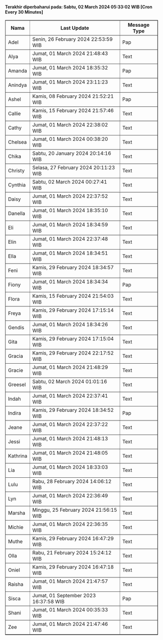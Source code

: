 #### Terakhir diperbaharui pada: Sabtu, 02 March 2024 05:33:02 WIB [Cron Every 30 Minutes]

<table border='1'><tr><th>Nama</th><th>Last Update</th><th>Message Type</th></tr><tr><td>Adel</td><td>Senin, 26 February 2024 22:53:59 WIB</td><td>Pap</td></tr><tr><td>Alya</td><td>Jumat, 01 March 2024 21:48:43 WIB</td><td>Text</td></tr><tr><td>Amanda</td><td>Jumat, 01 March 2024 18:35:32 WIB</td><td>Pap</td></tr><tr><td>Anindya</td><td>Jumat, 01 March 2024 23:11:23 WIB</td><td>Text</td></tr><tr><td>Ashel</td><td>Kamis, 08 February 2024 21:52:21 WIB</td><td>Pap</td></tr><tr><td>Callie</td><td>Kamis, 15 February 2024 21:57:46 WIB</td><td>Text</td></tr><tr><td>Cathy</td><td>Jumat, 01 March 2024 22:38:02 WIB</td><td>Text</td></tr><tr><td>Chelsea</td><td>Jumat, 01 March 2024 00:38:20 WIB</td><td>Text</td></tr><tr><td>Chika</td><td>Sabtu, 20 January 2024 20:14:16 WIB</td><td>Text</td></tr><tr><td>Christy</td><td>Selasa, 27 February 2024 20:11:23 WIB</td><td>Text</td></tr><tr><td>Cynthia</td><td>Sabtu, 02 March 2024 00:27:41 WIB</td><td>Text</td></tr><tr><td>Daisy</td><td>Jumat, 01 March 2024 22:37:52 WIB</td><td>Text</td></tr><tr><td>Danella</td><td>Jumat, 01 March 2024 18:35:10 WIB</td><td>Text</td></tr><tr><td>Eli</td><td>Jumat, 01 March 2024 18:34:59 WIB</td><td>Text</td></tr><tr><td>Elin</td><td>Jumat, 01 March 2024 22:37:48 WIB</td><td>Text</td></tr><tr><td>Ella</td><td>Jumat, 01 March 2024 18:34:51 WIB</td><td>Text</td></tr><tr><td>Feni</td><td>Kamis, 29 February 2024 18:34:57 WIB</td><td>Text</td></tr><tr><td>Fiony</td><td>Jumat, 01 March 2024 18:34:34 WIB</td><td>Pap</td></tr><tr><td>Flora</td><td>Kamis, 15 February 2024 21:54:03 WIB</td><td>Text</td></tr><tr><td>Freya</td><td>Kamis, 29 February 2024 17:15:14 WIB</td><td>Text</td></tr><tr><td>Gendis</td><td>Jumat, 01 March 2024 18:34:26 WIB</td><td>Text</td></tr><tr><td>Gita</td><td>Kamis, 29 February 2024 17:15:04 WIB</td><td>Text</td></tr><tr><td>Gracia</td><td>Kamis, 29 February 2024 22:17:52 WIB</td><td>Text</td></tr><tr><td>Gracie</td><td>Jumat, 01 March 2024 21:48:29 WIB</td><td>Text</td></tr><tr><td>Greesel</td><td>Sabtu, 02 March 2024 01:01:16 WIB</td><td>Text</td></tr><tr><td>Indah</td><td>Jumat, 01 March 2024 22:37:41 WIB</td><td>Text</td></tr><tr><td>Indira</td><td>Kamis, 29 February 2024 18:34:52 WIB</td><td>Pap</td></tr><tr><td>Jeane</td><td>Jumat, 01 March 2024 22:37:22 WIB</td><td>Text</td></tr><tr><td>Jessi</td><td>Jumat, 01 March 2024 21:48:13 WIB</td><td>Text</td></tr><tr><td>Kathrina</td><td>Jumat, 01 March 2024 21:48:05 WIB</td><td>Text</td></tr><tr><td>Lia</td><td>Jumat, 01 March 2024 18:33:03 WIB</td><td>Text</td></tr><tr><td>Lulu</td><td>Rabu, 28 February 2024 14:06:12 WIB</td><td>Text</td></tr><tr><td>Lyn</td><td>Jumat, 01 March 2024 22:36:49 WIB</td><td>Text</td></tr><tr><td>Marsha</td><td>Minggu, 25 February 2024 21:56:15 WIB</td><td>Text</td></tr><tr><td>Michie</td><td>Jumat, 01 March 2024 22:36:35 WIB</td><td>Text</td></tr><tr><td>Muthe</td><td>Kamis, 29 February 2024 16:47:29 WIB</td><td>Text</td></tr><tr><td>Olla</td><td>Rabu, 21 February 2024 15:24:12 WIB</td><td>Text</td></tr><tr><td>Oniel</td><td>Kamis, 29 February 2024 16:47:18 WIB</td><td>Text</td></tr><tr><td>Raisha</td><td>Jumat, 01 March 2024 21:47:57 WIB</td><td>Text</td></tr><tr><td>Sisca</td><td>Jumat, 01 September 2023 16:37:58 WIB</td><td>Pap</td></tr><tr><td>Shani</td><td>Jumat, 01 March 2024 00:35:33 WIB</td><td>Text</td></tr><tr><td>Zee</td><td>Jumat, 01 March 2024 21:47:46 WIB</td><td>Text</td></tr></table>
